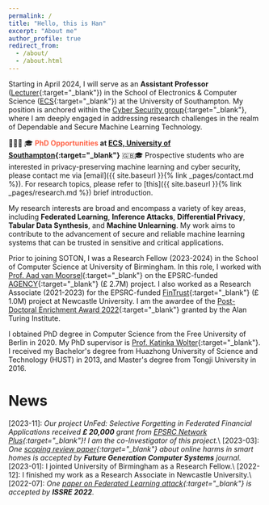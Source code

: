 ```yaml
---
permalink: /
title: "Hello, this is Han"
excerpt: "About me"
author_profile: true
redirect_from: 
  - /about/
  - /about.html
---
```


Starting in April 2024, I will serve as an **Assistant Professor** ([Lecturer](https://www.southampton.ac.uk/people/65cgfc/doctor-han-wu){:target="_blank"}) in the School of Electronics & Computer Science ([ECS](https://www.southampton.ac.uk/about/faculties-schools-departments/school-of-electronics-and-computer-science){:target="_blank"}) at the University of Southampton. My position is anchored within the [Cyber Security group](https://www.southampton.ac.uk/research/institutes-centres/cyber-security){:target="_blank"}, where I am deeply engaged in addressing research challenges in the realm of Dependable and Secure Machine Learning Technology.

📣📣📣 🎓 **<span style="color:tomato">PhD Opportunities</span> at [ECS, University of Southampton](https://www.southampton.ac.uk/about/faculties-schools-departments/school-of-electronics-and-computer-science){:target="_blank"}** 🇬🇧🎓 Prospective students who are interested in privacy-preserving machine learning and cyber security, please contact me via [email]({{ site.baseurl }}{% link _pages/contact.md %}). For research topics, please refer to [this]({{ site.baseurl }}{% link _pages/research.md %}) brief introduction.

My research interests are broad and encompass a variety of key areas, including **Federated Learning**, **Inference Attacks**, **Differential Privacy**, **Tabular Data Synthesis**, and **Machine Unlearning**. My work aims to contribute to the advancement of secure and reliable machine learning systems that can be trusted in sensitive and critical applications.

Prior to joining SOTON, I was a Research Fellow (2023-2024) in the School of Computer Science at University of Birmingham. In this role, I worked with [Prof. Aad van Moorsel](https://scholar.google.de/citations?user=FawbTj8AAAAJ&hl=en&oi=ao){:target="_blank"} on the EPSRC-funded [AGENCY](https://agencyresearch.net/){:target="_blank"} (£ 2.7M) project. I also worked as a Research Associate (2021-2023) for the EPSRC-funded [FinTrust](https://gtr.ukri.org/projects?ref=EP%2FR033595%2F1){:target="_blank"} (£ 1.0M) project at Newcastle University. I am the awardee of the [Post-Doctoral Enrichment Award 2022](https://www.turing.ac.uk/post-doctoral-enrichment-awards-pdea){:target="_blank"} granted by the Alan Turing Institute.

I obtained PhD degree in Computer Science from the Free University of Berlin in 2020. My PhD supervisor is [Prof. Katinka Wolter](https://scholar.google.de/citations?user=JqtocLYAAAAJ&hl=en){:target="_blank"}. I received my Bachelor's degree from Huazhong University of Science and Technology (HUST) in 2013, and Master's degree from Tongji University in 2016.


News
=====
\[2023-11\]: *Our project UnFed: Selective Forgetting in Federated Financial Applications received **£ 20,000** grant from [EPSRC Network Plus](https://ukfin.network/){:target="_blank"}! I am the co-Investigator of this project.*\\
\[2023-03\]: *One [scoping review paper](https://www.sciencedirect.com/science/article/pii/S0167739X23003199){:target="_blank"} about online harms in smart homes is accepted by **Future Generation Computer Systems** journal.*  
\[2023-01\]: I jointed University of Birmingham as a Research Fellow.\\
\[2022-12\]: I finished my work as a Research Associate in Newcastle University.\\
\[2022-07\]: *One [paper on Federated Learning attack](https://ieeexplore.ieee.org/abstract/document/9978976){:target="_blank"} is accepted by **ISSRE 2022**.*  


